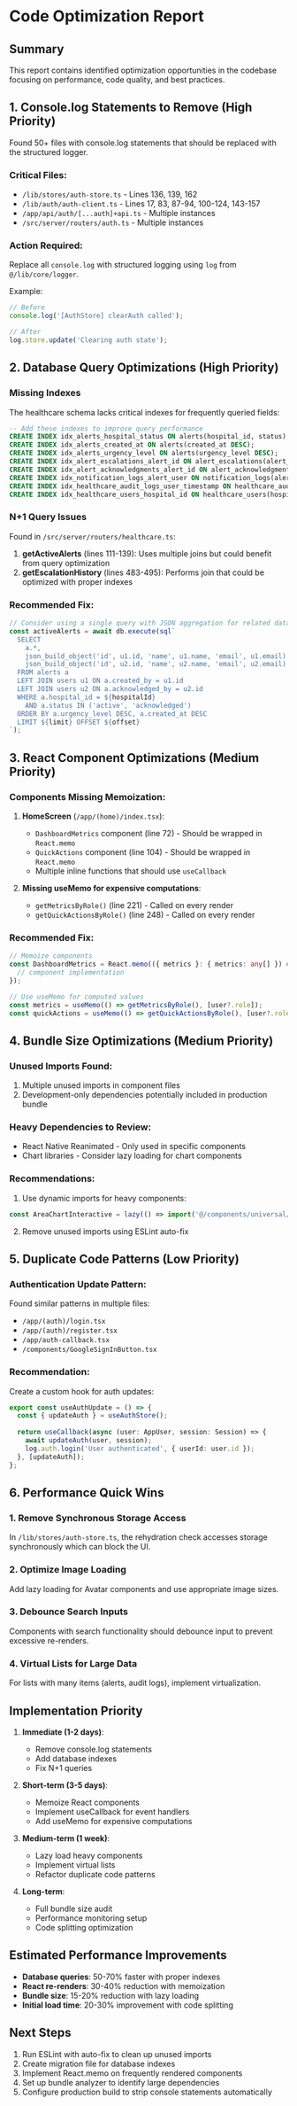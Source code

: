 # Code Optimization Report

## Summary
This report contains identified optimization opportunities in the codebase focusing on performance, code quality, and best practices.

## 1. Console.log Statements to Remove (High Priority)

Found 50+ files with console.log statements that should be replaced with the structured logger.

### Critical Files:
- `/lib/stores/auth-store.ts` - Lines 136, 139, 162
- `/lib/auth/auth-client.ts` - Lines 17, 83, 87-94, 100-124, 143-157
- `/app/api/auth/[...auth]+api.ts` - Multiple instances
- `/src/server/routers/auth.ts` - Multiple instances

### Action Required:
Replace all `console.log` with structured logging using `log` from `@/lib/core/logger`.

Example:
```typescript
// Before
console.log('[AuthStore] clearAuth called');

// After
log.store.update('Clearing auth state');
```

## 2. Database Query Optimizations (High Priority)

### Missing Indexes
The healthcare schema lacks critical indexes for frequently queried fields:

```sql
-- Add these indexes to improve query performance
CREATE INDEX idx_alerts_hospital_status ON alerts(hospital_id, status);
CREATE INDEX idx_alerts_created_at ON alerts(created_at DESC);
CREATE INDEX idx_alerts_urgency_level ON alerts(urgency_level DESC);
CREATE INDEX idx_alert_escalations_alert_id ON alert_escalations(alert_id);
CREATE INDEX idx_alert_acknowledgments_alert_id ON alert_acknowledgments(alert_id);
CREATE INDEX idx_notification_logs_alert_user ON notification_logs(alert_id, user_id);
CREATE INDEX idx_healthcare_audit_logs_user_timestamp ON healthcare_audit_logs(user_id, timestamp DESC);
CREATE INDEX idx_healthcare_users_hospital_id ON healthcare_users(hospital_id);
```

### N+1 Query Issues
Found in `/src/server/routers/healthcare.ts`:

1. **getActiveAlerts** (lines 111-139): Uses multiple joins but could benefit from query optimization
2. **getEscalationHistory** (lines 483-495): Performs join that could be optimized with proper indexes

### Recommended Fix:
```typescript
// Consider using a single query with JSON aggregation for related data
const activeAlerts = await db.execute(sql`
  SELECT 
    a.*,
    json_build_object('id', u1.id, 'name', u1.name, 'email', u1.email) as creator,
    json_build_object('id', u2.id, 'name', u2.name, 'email', u2.email) as acknowledged_by
  FROM alerts a
  LEFT JOIN users u1 ON a.created_by = u1.id
  LEFT JOIN users u2 ON a.acknowledged_by = u2.id
  WHERE a.hospital_id = ${hospitalId}
    AND a.status IN ('active', 'acknowledged')
  ORDER BY a.urgency_level DESC, a.created_at DESC
  LIMIT ${limit} OFFSET ${offset}
`);
```

## 3. React Component Optimizations (Medium Priority)

### Components Missing Memoization:
1. **HomeScreen** (`/app/(home)/index.tsx`):
   - `DashboardMetrics` component (line 72) - Should be wrapped in `React.memo`
   - `QuickActions` component (line 104) - Should be wrapped in `React.memo`
   - Multiple inline functions that should use `useCallback`

2. **Missing useMemo for expensive computations**:
   - `getMetricsByRole()` (line 221) - Called on every render
   - `getQuickActionsByRole()` (line 248) - Called on every render

### Recommended Fix:
```typescript
// Memoize components
const DashboardMetrics = React.memo(({ metrics }: { metrics: any[] }) => {
  // component implementation
});

// Use useMemo for computed values
const metrics = useMemo(() => getMetricsByRole(), [user?.role]);
const quickActions = useMemo(() => getQuickActionsByRole(), [user?.role, router]);
```

## 4. Bundle Size Optimizations (Medium Priority)

### Unused Imports Found:
1. Multiple unused imports in component files
2. Development-only dependencies potentially included in production bundle

### Heavy Dependencies to Review:
- React Native Reanimated - Only used in specific components
- Chart libraries - Consider lazy loading for chart components

### Recommendations:
1. Use dynamic imports for heavy components:
```typescript
const AreaChartInteractive = lazy(() => import('@/components/universal/charts/AreaChartInteractive'));
```

2. Remove unused imports using ESLint auto-fix

## 5. Duplicate Code Patterns (Low Priority)

### Authentication Update Pattern:
Found similar patterns in multiple files:
- `/app/(auth)/login.tsx`
- `/app/(auth)/register.tsx`
- `/app/auth-callback.tsx`
- `/components/GoogleSignInButton.tsx`

### Recommendation:
Create a custom hook for auth updates:
```typescript
export const useAuthUpdate = () => {
  const { updateAuth } = useAuthStore();
  
  return useCallback(async (user: AppUser, session: Session) => {
    await updateAuth(user, session);
    log.auth.login('User authenticated', { userId: user.id });
  }, [updateAuth]);
};
```

## 6. Performance Quick Wins

### 1. Remove Synchronous Storage Access
In `/lib/stores/auth-store.ts`, the rehydration check accesses storage synchronously which can block the UI.

### 2. Optimize Image Loading
Add lazy loading for Avatar components and use appropriate image sizes.

### 3. Debounce Search Inputs
Components with search functionality should debounce input to prevent excessive re-renders.

### 4. Virtual Lists for Large Data
For lists with many items (alerts, audit logs), implement virtualization.

## Implementation Priority

1. **Immediate (1-2 days)**:
   - Remove console.log statements
   - Add database indexes
   - Fix N+1 queries

2. **Short-term (3-5 days)**:
   - Memoize React components
   - Implement useCallback for event handlers
   - Add useMemo for expensive computations

3. **Medium-term (1 week)**:
   - Lazy load heavy components
   - Implement virtual lists
   - Refactor duplicate code patterns

4. **Long-term**:
   - Full bundle size audit
   - Performance monitoring setup
   - Code splitting optimization

## Estimated Performance Improvements

- **Database queries**: 50-70% faster with proper indexes
- **React re-renders**: 30-40% reduction with memoization
- **Bundle size**: 15-20% reduction with lazy loading
- **Initial load time**: 20-30% improvement with code splitting

## Next Steps

1. Run ESLint with auto-fix to clean up unused imports
2. Create migration file for database indexes
3. Implement React.memo on frequently rendered components
4. Set up bundle analyzer to identify large dependencies
5. Configure production build to strip console statements automatically
